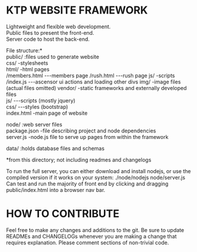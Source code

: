 KTP WEBSITE FRAMEWORK  
=====================  
  
Lightweight and flexible web development.  
Public files to present the front-end.  
Server code to host the back-end.  
  
File structure:*   
public/  				:files used to generate website  
	css/				-stylesheets  
	html/				-html pages  
		/members.html 	---members page
		/rush.html 		---rush page
	js/					-scripts  
		/index.js 		---ascensor ui actions and loading other divs
	img/				-image files (actual files omitted)
	vendor/  			-static frameworks and externally developed files  
		js/				---scripts (mostly jquery)  
		css/ 			---styles (bootstrap)  
	index.html 			-main page of website
  
node/					:web server files  
	package.json 		-file describing project and node dependencies  
	server.js 			-node.js file to serve up pages from within the framework  

data/					:holds database files and schemas  
  
*from this directory; not including readmes and changelogs  
  
To run the full server, you can either download and install nodejs, or use the compiled version if it works on your system:
./node/nodejs node/server.js
Can test and run the majority of front end by clicking and dragging public/index.html into a browser nav bar. 
  

HOW TO CONTRIBUTE  
=================  
  
Feel free to make any changes and additions to the git. Be sure to update READMEs and CHANGELOGs whenever you are making a change that requires explanation.
Please comment sections of non-trivial code.  
  
